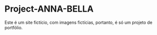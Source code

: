 # Project-ANNA-BELLA
Este é um site fictício, com imagens fictícias, portanto, é só um projeto de portfólio. 

